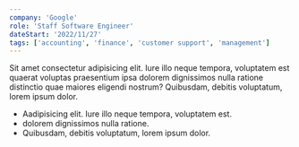 ```yaml
---
company: 'Google'
role: 'Staff Software Engineer'
dateStart: '2022/11/27'
tags: ['accounting', 'finance', 'customer support', 'management']
---
```


Sit amet consectetur adipisicing elit. Iure illo neque tempora, voluptatem est
quaerat voluptas praesentium ipsa dolorem dignissimos nulla ratione distinctio quae
maiores eligendi nostrum? Quibusdam, debitis voluptatum, lorem ipsum dolor.

-   Aadipisicing elit. Iure illo neque tempora, voluptatem est.
-   dolorem dignissimos nulla ratione.
-   Quibusdam, debitis voluptatum, lorem ipsum dolor.
